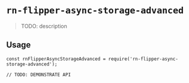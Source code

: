 # `rn-flipper-async-storage-advanced`

> TODO: description

## Usage

```
const rnFlipperAsyncStorageAdvanced = require('rn-flipper-async-storage-advanced');

// TODO: DEMONSTRATE API
```
